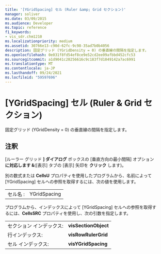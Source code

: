 ```yaml
---
title: '[YGridSpacing] セル (Ruler &amp; Grid セクション)'
manager: soliver
ms.date: 03/09/2015
ms.audience: Developer
ms.topic: reference
f1_keywords:
- vis_sdr.chm1210
ms.localizationpriority: medium
ms.assetid: 30766e13-c90d-62fc-9c98-35ad7b0b4056
description: 固定グリッド (YGridDensity = 0) の垂直線の間隔を指定します。
ms.openlocfilehash: 0e031f8fd54ef8ce9e52cd2ee09afbbd452cfc53
ms.sourcegitcommit: a1d9041c20256616c9c183f7d1049142a7ac6991
ms.translationtype: MT
ms.contentlocale: ja-JP
ms.lasthandoff: 09/24/2021
ms.locfileid: "59597696"
---
```

# <a name="ygridspacing-cell-ruler-amp-grid-section"></a>[YGridSpacing] セル (Ruler &amp; Grid セクション)

固定グリッド (YGridDensity = 0) の垂直線の間隔を指定します。
  
## <a name="remarks"></a>注釈

[ルーラー グリッド **] ダイアログ** ボックスの [垂直方向の最小間隔] オプション **に対応します &amp;**([表示] タブの [表示] 矢印を **クリック** します)。 
  
別の数式または **CellsU** プロパティを使用したプログラムから、名前によって [YGridSpacing] セルへの参照を取得するには、次の値を使用します。 
  
|||
|:-----|:-----|
|セル名 :  <br/> |YGridSpacing  <br/> |
   
プログラムから、インデックスによって [YGridSpacing] セルへの参照を取得するには、**CellsSRC** プロパティを使用し、次の引数を指定します。 
  
|||
|:-----|:-----|
|セクション インデックス:  <br/> |**visSectionObject** <br/> |
|行インデックス:  <br/> |**visRowRulerGrid** <br/> |
|セル インデックス:  <br/> |**visYGridSpacing** <br/> |
   

